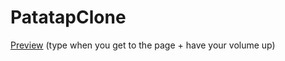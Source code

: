 # PatatapClone

[Preview](https://alaina-codes.github.io/PatatapClone/)
(type when you get to the page + have your volume up)

